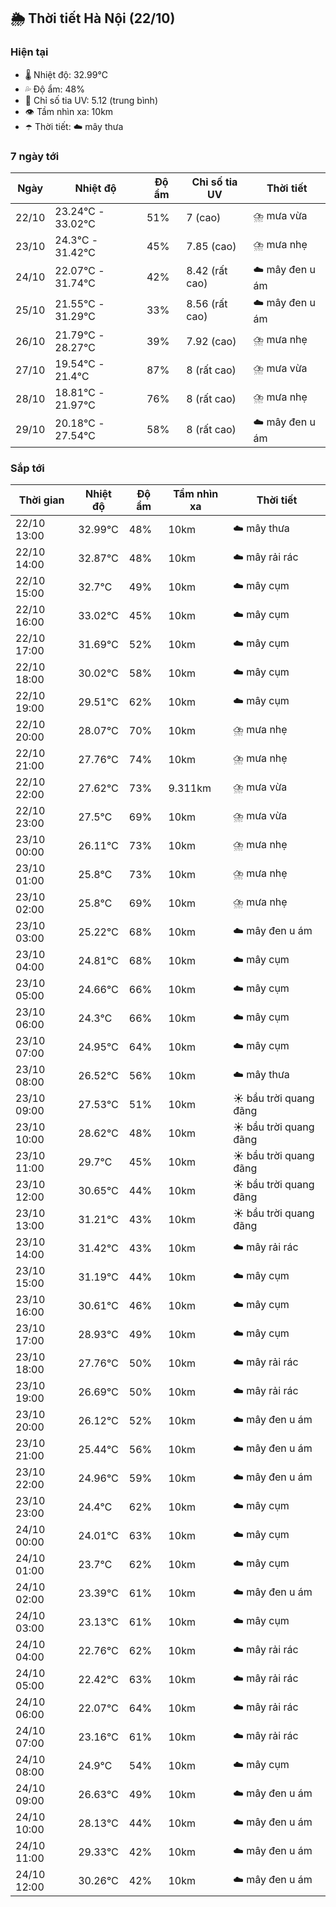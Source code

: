 ## 🌦️ Thời tiết Hà Nội (22/10)

### Hiện tại

- 🌡️ Nhiệt độ: 32.99℃
- 💦 Độ ẩm: 48%
- 🌟 Chỉ số tia UV: 5.12 (trung bình)
- 👁️ Tầm nhìn xa: 10km
- ☂️ Thời tiết: ☁️ mây thưa

### 7 ngày tới

| Ngày | Nhiệt độ | Độ ẩm | Chỉ số tia UV | Thời tiết |
| --- | --- | --- | --- | --- |
| 22/10 | 23.24℃ - 33.02℃ | 51% | 7 (cao) | ⛈️ mưa vừa |
| 23/10 | 24.3℃ - 31.42℃ | 45% | 7.85 (cao) | ⛈️ mưa nhẹ |
| 24/10 | 22.07℃ - 31.74℃ | 42% | 8.42 (rất cao) | ☁️ mây đen u ám |
| 25/10 | 21.55℃ - 31.29℃ | 33% | 8.56 (rất cao) | ☁️ mây đen u ám |
| 26/10 | 21.79℃ - 28.27℃ | 39% | 7.92 (cao) | ⛈️ mưa nhẹ |
| 27/10 | 19.54℃ - 21.4℃ | 87% | 8 (rất cao) | ⛈️ mưa vừa |
| 28/10 | 18.81℃ - 21.97℃ | 76% | 8 (rất cao) | ⛈️ mưa nhẹ |
| 29/10 | 20.18℃ - 27.54℃ | 58% | 8 (rất cao) | ☁️ mây đen u ám |

### Sắp tới

| Thời gian | Nhiệt độ | Độ ẩm | Tầm nhìn xa | Thời tiết |
| --- | --- | --- | --- | --- |
| 22/10 13:00 | 32.99℃ | 48% | 10km | ☁️ mây thưa |
| 22/10 14:00 | 32.87℃ | 48% | 10km | ☁️ mây rải rác |
| 22/10 15:00 | 32.7℃ | 49% | 10km | ☁️ mây cụm |
| 22/10 16:00 | 33.02℃ | 45% | 10km | ☁️ mây cụm |
| 22/10 17:00 | 31.69℃ | 52% | 10km | ☁️ mây cụm |
| 22/10 18:00 | 30.02℃ | 58% | 10km | ☁️ mây cụm |
| 22/10 19:00 | 29.51℃ | 62% | 10km | ☁️ mây cụm |
| 22/10 20:00 | 28.07℃ | 70% | 10km | ⛈️ mưa nhẹ |
| 22/10 21:00 | 27.76℃ | 74% | 10km | ⛈️ mưa nhẹ |
| 22/10 22:00 | 27.62℃ | 73% | 9.311km | ⛈️ mưa vừa |
| 22/10 23:00 | 27.5℃ | 69% | 10km | ⛈️ mưa vừa |
| 23/10 00:00 | 26.11℃ | 73% | 10km | ⛈️ mưa nhẹ |
| 23/10 01:00 | 25.8℃ | 73% | 10km | ⛈️ mưa nhẹ |
| 23/10 02:00 | 25.8℃ | 69% | 10km | ⛈️ mưa nhẹ |
| 23/10 03:00 | 25.22℃ | 68% | 10km | ☁️ mây đen u ám |
| 23/10 04:00 | 24.81℃ | 68% | 10km | ☁️ mây cụm |
| 23/10 05:00 | 24.66℃ | 66% | 10km | ☁️ mây cụm |
| 23/10 06:00 | 24.3℃ | 66% | 10km | ☁️ mây cụm |
| 23/10 07:00 | 24.95℃ | 64% | 10km | ☁️ mây cụm |
| 23/10 08:00 | 26.52℃ | 56% | 10km | ☁️ mây thưa |
| 23/10 09:00 | 27.53℃ | 51% | 10km | ☀️ bầu trời quang đãng |
| 23/10 10:00 | 28.62℃ | 48% | 10km | ☀️ bầu trời quang đãng |
| 23/10 11:00 | 29.7℃ | 45% | 10km | ☀️ bầu trời quang đãng |
| 23/10 12:00 | 30.65℃ | 44% | 10km | ☀️ bầu trời quang đãng |
| 23/10 13:00 | 31.21℃ | 43% | 10km | ☀️ bầu trời quang đãng |
| 23/10 14:00 | 31.42℃ | 43% | 10km | ☁️ mây rải rác |
| 23/10 15:00 | 31.19℃ | 44% | 10km | ☁️ mây cụm |
| 23/10 16:00 | 30.61℃ | 46% | 10km | ☁️ mây cụm |
| 23/10 17:00 | 28.93℃ | 49% | 10km | ☁️ mây cụm |
| 23/10 18:00 | 27.76℃ | 50% | 10km | ☁️ mây rải rác |
| 23/10 19:00 | 26.69℃ | 50% | 10km | ☁️ mây rải rác |
| 23/10 20:00 | 26.12℃ | 52% | 10km | ☁️ mây đen u ám |
| 23/10 21:00 | 25.44℃ | 56% | 10km | ☁️ mây đen u ám |
| 23/10 22:00 | 24.96℃ | 59% | 10km | ☁️ mây đen u ám |
| 23/10 23:00 | 24.4℃ | 62% | 10km | ☁️ mây cụm |
| 24/10 00:00 | 24.01℃ | 63% | 10km | ☁️ mây cụm |
| 24/10 01:00 | 23.7℃ | 62% | 10km | ☁️ mây cụm |
| 24/10 02:00 | 23.39℃ | 61% | 10km | ☁️ mây đen u ám |
| 24/10 03:00 | 23.13℃ | 61% | 10km | ☁️ mây cụm |
| 24/10 04:00 | 22.76℃ | 62% | 10km | ☁️ mây rải rác |
| 24/10 05:00 | 22.42℃ | 63% | 10km | ☁️ mây rải rác |
| 24/10 06:00 | 22.07℃ | 64% | 10km | ☁️ mây rải rác |
| 24/10 07:00 | 23.16℃ | 61% | 10km | ☁️ mây rải rác |
| 24/10 08:00 | 24.9℃ | 54% | 10km | ☁️ mây cụm |
| 24/10 09:00 | 26.63℃ | 49% | 10km | ☁️ mây đen u ám |
| 24/10 10:00 | 28.13℃ | 44% | 10km | ☁️ mây đen u ám |
| 24/10 11:00 | 29.33℃ | 42% | 10km | ☁️ mây đen u ám |
| 24/10 12:00 | 30.26℃ | 42% | 10km | ☁️ mây đen u ám |

